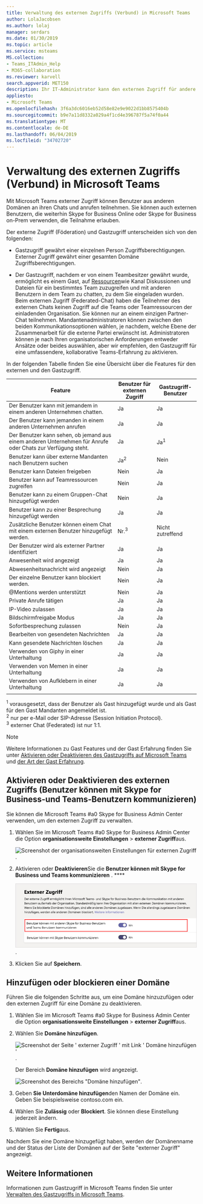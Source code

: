 ```yaml
---
title: Verwaltung des externen Zugriffs (Verbund) in Microsoft Teams
author: LolaJacobsen
ms.author: lolaj
manager: serdars
ms.date: 01/30/2019
ms.topic: article
ms.service: msteams
MS.collection:
- Teams_ITAdmin_Help
- M365-collaboration
ms.reviewer: karvell
search.appverid: MET150
description: Ihr IT-Administrator kann den externen Zugriff für andere Domänen (Federation) konfigurieren, damit Benutzer aus diesen Domänen an Teams teilnehmen können.
appliesto:
- Microsoft Teams
ms.openlocfilehash: 3f6a3dc6016eb52d58e82e9e9022d1bb8575404b
ms.sourcegitcommit: b9e7a11d8332a029a4f1cd4e396787f5a74f0a44
ms.translationtype: MT
ms.contentlocale: de-DE
ms.lasthandoff: 06/04/2019
ms.locfileid: "34702720"
---
```

<a name="manage-external-access-federation-in-microsoft-teams"></a>Verwaltung des externen Zugriffs (Verbund) in Microsoft Teams
======================================================

Mit Microsoft Teams externer Zugriff können Benutzer aus anderen Domänen an ihren Chats und anrufen teilnehmen. Sie können auch externen Benutzern, die weiterhin Skype for Business Online oder Skype for Business on-Prem verwenden, die Teilnahme erlauben. 

Der externe Zugriff (Föderation) und Gastzugriff unterscheiden sich von den folgenden:

- Gastzugriff gewährt einer einzelnen Person Zugriffsberechtigungen. Externer Zugriff gewährt einer gesamten Domäne Zugriffsberechtigungen.

- Der Gastzugriff, nachdem er von einem Teambesitzer gewährt wurde, ermöglicht es einem Gast, auf [Ressourcen](guest-experience.md)wie Kanal Diskussionen und Dateien für ein bestimmtes Team zuzugreifen und mit anderen Benutzern in dem Team zu chatten, zu dem Sie eingeladen wurden. Beim externen Zugriff (Federated-Chat) haben die Teilnehmer des externen Chats keinen Zugriff auf die Teams oder Teamressourcen der einladenden Organisation. Sie können nur an einem einzigen Partner-Chat teilnehmen. Mandantenadministratoren können zwischen den beiden Kommunikationsoptionen wählen, je nachdem, welche Ebene der Zusammenarbeit für die externe Partei erwünscht ist. Administratoren können je nach Ihren organisatorischen Anforderungen entweder Ansätze oder beides auswählen, aber wir empfehlen, den Gastzugriff für eine umfassendere, kollaborative Teams-Erfahrung zu aktivieren. 

In der folgenden Tabelle finden Sie eine Übersicht über die Features für den externen und den Gastzugriff.

| Feature | Benutzer für externen Zugriff | Gastzugriff-Benutzer |
|---------|-----------------------|--------------------|
| Der Benutzer kann mit jemandem in einem anderen Unternehmen chatten. | Ja |Ja |
| Der Benutzer kann jemanden in einem anderen Unternehmen anrufen | Ja | Ja |
| Der Benutzer kann sehen, ob jemand aus einem anderen Unternehmen für Anrufe oder Chats zur Verfügung steht. | Ja | Ja<sup>1</sup> |
| Benutzer kann über externe Mandanten nach Benutzern suchen | Ja<sup>2</sup> | Nein |
| Benutzer kann Dateien freigeben | Nein | Ja |
| Benutzer kann auf Teamressourcen zugreifen | Nein | Ja |
| Benutzer kann zu einem Gruppen-Chat hinzugefügt werden | Nein | Ja |
| Benutzer kann zu einer Besprechung hinzugefügt werden | Ja | Ja |
| Zusätzliche Benutzer können einem Chat mit einem externen Benutzer hinzugefügt werden. | Nr.<sup>3</sup> | Nicht zutreffend |
| Der Benutzer wird als externer Partner identifiziert | Ja | Ja |
| Anwesenheit wird angezeigt | Ja | Ja |
| Abwesenheitsnachricht wird angezeigt | Nein | Ja |
| Der einzelne Benutzer kann blockiert werden. | Nein | Ja |
| @Mentions werden unterstützt | Nein | Ja |
| Private Anrufe tätigen | Ja | Ja |
| IP-Video zulassen | Ja | Ja |
| Bildschirmfreigabe Modus | Ja | Ja |
| Sofortbesprechung zulassen | Nein | Ja |
| Bearbeiten von gesendeten Nachrichten | Ja | Ja |
| Kann gesendete Nachrichten löschen | Ja | Ja |
| Verwenden von Giphy in einer Unterhaltung | Ja | Ja |
| Verwenden von Memen in einer Unterhaltung | Ja | Ja |
| Verwenden von Aufklebern in einer Unterhaltung | Ja | Ja |
||||

<sup>1</sup> vorausgesetzt, dass der Benutzer als Gast hinzugefügt wurde und als Gast für den Gast Mandanten angemeldet ist.<br>
<sup>2</sup> nur per e-Mail oder SIP-Adresse (Session Initiation Protocol).<br>
<sup>3</sup> externer Chat (Federated) ist nur 1:1.

> [!NOTE]
> Weitere Informationen zu Gast Features und der Gast Erfahrung finden Sie unter [Aktivieren oder Deaktivieren des Gastzugriffs auf Microsoft Teams](https://docs.microsoft.com/microsoftteams/set-up-guests) und [der Art der Gast Erfahrung](https://docs.microsoft.com/microsoftteams/guest-experience).

## <a name="turn-on-or-turn-off-external-access-users-can-communicate-with-skype-for-business-and-teams-users"></a>Aktivieren oder Deaktivieren des externen Zugriffs (Benutzer können mit Skype for Business-und Teams-Benutzern kommunizieren)

Sie können die Microsoft Teams #a0 Skype for Business Admin Center verwenden, um den externen Zugriff zu verwalten.

1. Wählen Sie im Microsoft Teams #a0 Skype for Business Admin Center die Option **organisationsweite Einstellungen** > **externer Zugriff**aus.

     ![Screenshot der organisationsweiten Einstellungen für externen Zugriff](media/manage-external-access-1.png).

2. Aktivieren oder **Deaktivieren**Sie die **Benutzer können mit Skype for Business und Teams kommunizieren** . ****

     ![Screenshot des aktivierten externen Zugriffs Schalters](media/manage-external-access-2.png).

3. Klicken Sie auf **Speichern**. 

## <a name="add-or-block-a-domain"></a>Hinzufügen oder blockieren einer Domäne

Führen Sie die folgenden Schritte aus, um eine Domäne hinzuzufügen oder den externen Zugriff für eine Domäne zu deaktivieren.

1. Wählen Sie im Microsoft Teams #a0 Skype for Business Admin Center die Option **organisationsweite Einstellungen** > **externer Zugriff**aus.

2. Wählen Sie **Domäne hinzufügen**. 
 
    ![Screenshot der Seite ' externer Zugriff ' mit Link ' Domäne hinzufügen '](media/manage-external-access-3.png).

   Der Bereich **Domäne hinzufügen** wird angezeigt.

    ![Screenshot des Bereichs "Domäne hinzufügen"](media/manage-external-access-4.png).


3. Geben **Sie Unterdomäne hinzufügen**den Namen der Domäne ein. Geben Sie beispielsweise contoso.com ein.

4. Wählen Sie **Zulässig** oder **Blockiert**. Sie können diese Einstellung jederzeit ändern.

2. Wählen Sie **Fertig**aus.

Nachdem Sie eine Domäne hinzugefügt haben, werden der Domänenname und der Status der Liste der Domänen auf der Seite "externer Zugriff" angezeigt.

## <a name="more-information"></a>Weitere Informationen

Informationen zum Gastzugriff in Microsoft Teams finden Sie unter [Verwalten des Gastzugriffs in Microsoft Teams](manage-guests.md).
